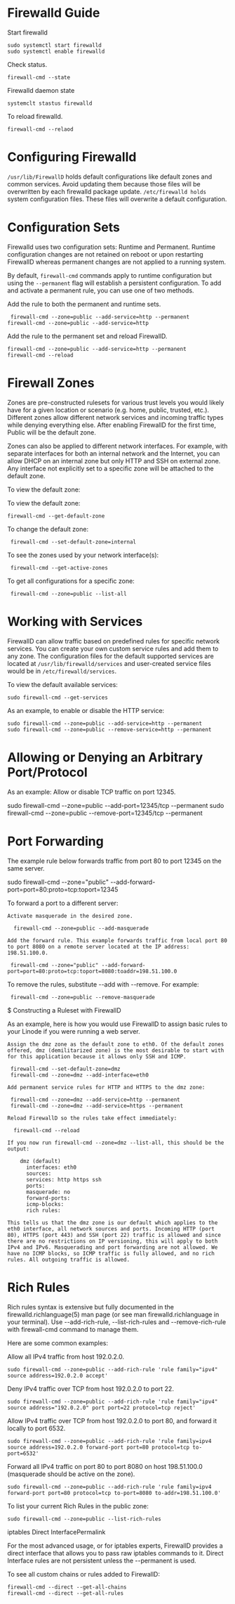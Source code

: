 # Firewalld Guide


Start firewalld

```
sudo systemctl start firewalld
sudo systemctl enable firewalld
```

Check status.

```
firewall-cmd --state
```
Firewalld daemon state
```
systemclt stastus firewalld
```
To reload firewalld.
```
firewall-cmd --relaod
```
# Configuring Firewalld
```/usr/lib/FirewallD``` holds default configurations like default zones and common services. 
Avoid updating them because those files will be overwritten by each firewalld package update.
```/etc/firewalld holds``` system configuration files. These files will overwrite a default configuration.

# Configuration Sets 

Firewalld uses two configuration sets: Runtime and Permanent. 
Runtime configuration changes are not retained on reboot or upon restarting 
FirewallD whereas permanent changes are not applied to a running system.

By default, ```firewall-cmd``` commands apply to runtime configuration but using the ```--permanent``` flag will establish a persistent configuration. To add and activate a permanent rule, you can use one of two methods.

Add the rule to both the permanent and runtime sets.
   
```
 firewall-cmd --zone=public --add-service=http --permanent
firewall-cmd --zone=public --add-service=http
```
Add the rule to the permanent set and reload FirewallD.

```
firewall-cmd --zone=public --add-service=http --permanent
firewall-cmd --reload
```


# Firewall Zones

Zones are pre-constructed rulesets for various trust levels you would likely have for a given location or scenario 
(e.g. home, public, trusted, etc.). 
Different zones allow different network services and incoming traffic types while denying everything else. 
After enabling FirewallD for the first time, Public will be the default zone.

Zones can also be applied to different network interfaces. 
For example, with separate interfaces for both an internal network and the Internet, 
you can allow DHCP on an internal zone but only HTTP and SSH on external zone. 
Any interface not explicitly set to a specific zone will be attached to the default zone.

To view the default zone:

To view the default zone:
```
firewall-cmd --get-default-zone
```
To change the default zone:
```
 firewall-cmd --set-default-zone=internal
```
To see the zones used by your network interface(s):
```
 firewall-cmd --get-active-zones
```
To get all configurations for a specific zone:
```
 firewall-cmd --zone=public --list-all
```

# Working with Services

FirewallD can allow traffic based on predefined rules for specific network services. You can create your own custom service rules and add them to any zone. 
The configuration files for the default supported services are located at ```/usr/lib/firewalld/services``` and user-created service files would be in ```/etc/firewalld/services```.

To view the default available services:
```
sudo firewall-cmd --get-services
```
As an example, to enable or disable the HTTP service:
```
sudo firewall-cmd --zone=public --add-service=http --permanent
sudo firewall-cmd --zone=public --remove-service=http --permanent
```

# Allowing or Denying an Arbitrary Port/Protocol

As an example: Allow or disable TCP traffic on port 12345.

sudo firewall-cmd --zone=public --add-port=12345/tcp --permanent
sudo firewall-cmd --zone=public --remove-port=12345/tcp --permanent

# Port Forwarding

The example rule below forwards traffic from port 80 to port 12345 on the same server.

sudo firewall-cmd --zone="public" --add-forward-port=port=80:proto=tcp:toport=12345

To forward a port to a different server:

    Activate masquerade in the desired zone.
```
  firewall-cmd --zone=public --add-masquerade
```
    Add the forward rule. This example forwards traffic from local port 80 to port 8080 on a remote server located at the IP address: 198.51.100.0.
```
 firewall-cmd --zone="public" --add-forward-port=port=80:proto=tcp:toport=8080:toaddr=198.51.100.0
```
To remove the rules, substitute --add with --remove. For example:
```
 firewall-cmd --zone=public --remove-masquerade
```

$ Constructing a Ruleset with FirewallD

As an example, here is how you would use FirewallD to assign basic rules to your Linode if you were running a web server.

    Assign the dmz zone as the default zone to eth0. Of the default zones offered, dmz (demilitarized zone) is the most desirable to start with for this application because it allows only SSH and ICMP.
```
 firewall-cmd --set-default-zone=dmz
 firewall-cmd --zone=dmz --add-interface=eth0
```
    Add permanent service rules for HTTP and HTTPS to the dmz zone:
```
 firewall-cmd --zone=dmz --add-service=http --permanent
 firewall-cmd --zone=dmz --add-service=https --permanent
```
    Reload FirewallD so the rules take effect immediately:
```
  firewall-cmd --reload
```
    If you now run firewall-cmd --zone=dmz --list-all, this should be the output:
```
    dmz (default)
      interfaces: eth0
      sources:
      services: http https ssh
      ports:
      masquerade: no
      forward-ports:
      icmp-blocks:
      rich rules:
```
    This tells us that the dmz zone is our default which applies to the eth0 interface, all network sources and ports. Incoming HTTP (port 80), HTTPS (port 443) and SSH (port 22) traffic is allowed and since there are no restrictions on IP versioning, this will apply to both IPv4 and IPv6. Masquerading and port forwarding are not allowed. We have no ICMP blocks, so ICMP traffic is fully allowed, and no rich rules. All outgoing traffic is allowed.

# Rich Rules

Rich rules syntax is extensive but fully documented in the firewalld.richlanguage(5) man page (or see man firewalld.richlanguage in your terminal). Use --add-rich-rule, --list-rich-rules and --remove-rich-rule with firewall-cmd command to manage them.

Here are some common examples:

Allow all IPv4 traffic from host 192.0.2.0.
```
sudo firewall-cmd --zone=public --add-rich-rule 'rule family="ipv4" source address=192.0.2.0 accept'
```
Deny IPv4 traffic over TCP from host 192.0.2.0 to port 22.
```
sudo firewall-cmd --zone=public --add-rich-rule 'rule family="ipv4" source address="192.0.2.0" port port=22 protocol=tcp reject'
```
Allow IPv4 traffic over TCP from host 192.0.2.0 to port 80, and forward it locally to port 6532.
```
sudo firewall-cmd --zone=public --add-rich-rule 'rule family=ipv4 source address=192.0.2.0 forward-port port=80 protocol=tcp to-port=6532'
```
Forward all IPv4 traffic on port 80 to port 8080 on host 198.51.100.0 (masquerade should be active on the zone).
```
sudo firewall-cmd --zone=public --add-rich-rule 'rule family=ipv4 forward-port port=80 protocol=tcp to-port=8080 to-addr=198.51.100.0'
```
To list your current Rich Rules in the public zone:
```
sudo firewall-cmd --zone=public --list-rich-rules
```
iptables Direct InterfacePermalink

For the most advanced usage, or for iptables experts, FirewallD provides a direct interface that allows you to pass raw iptables commands to it. Direct Interface rules are not persistent unless the --permanent is used.

To see all custom chains or rules added to FirewallD:
```
firewall-cmd --direct --get-all-chains
firewall-cmd --direct --get-all-rules

```

